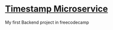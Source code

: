 
# [Timestamp Microservice](https://www.freecodecamp.org/learn/apis-and-microservices/apis-and-microservices-projects/timestamp-microservice)

My first Backend project in freecodecamp
